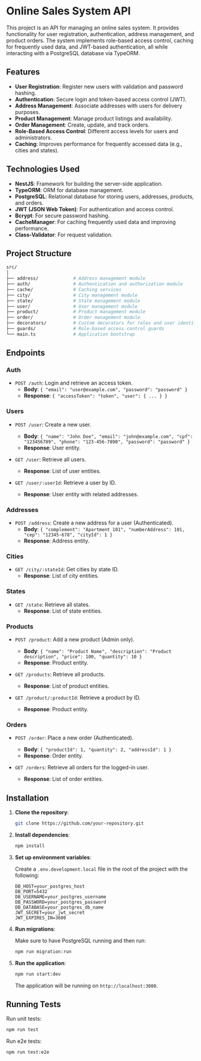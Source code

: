 # Online Sales System API

This project is an API for managing an online sales system. It provides functionality for user registration, authentication, address management, and product orders. The system implements role-based access control, caching for frequently used data, and JWT-based authentication, all while interacting with a PostgreSQL database via TypeORM.

## Features

- **User Registration**: Register new users with validation and password hashing.
- **Authentication**: Secure login and token-based access control (JWT).
- **Address Management**: Associate addresses with users for delivery purposes.
- **Product Management**: Manage product listings and availability.
- **Order Management**: Create, update, and track orders.
- **Role-Based Access Control**: Different access levels for users and administrators.
- **Caching**: Improves performance for frequently accessed data (e.g., cities and states).
  
## Technologies Used

- **NestJS**: Framework for building the server-side application.
- **TypeORM**: ORM for database management.
- **PostgreSQL**: Relational database for storing users, addresses, products, and orders.
- **JWT (JSON Web Token)**: For authentication and access control.
- **Bcrypt**: For secure password hashing.
- **CacheManager**: For caching frequently used data and improving performance.
- **Class-Validator**: For request validation.

## Project Structure

```bash
src/
│
├── address/             # Address management module
├── auth/                # Authentication and authorization module
├── cache/               # Caching services
├── city/                # City management module
├── state/               # State management module
├── user/                # User management module
├── product/             # Product management module
├── order/               # Order management module
├── decorators/          # Custom decorators for roles and user identification
├── guards/              # Role-based access control guards
└── main.ts              # Application bootstrap
```

## Endpoints

### Auth
- `POST /auth`: Login and retrieve an access token.
  - **Body**: `{ "email": "user@example.com", "password": "password" }`
  - **Response**: `{ "accessToken": "token", "user": { ... } }`

### Users
- `POST /user`: Create a new user.
  - **Body**: `{ "name": "John Doe", "email": "john@example.com", "cpf": "123456789", "phone": "123-456-7890", "password": "password" }`
  - **Response**: User entity.
  
- `GET /user`: Retrieve all users.
  - **Response**: List of user entities.

- `GET /user/:userId`: Retrieve a user by ID.
  - **Response**: User entity with related addresses.

### Addresses
- `POST /address`: Create a new address for a user (Authenticated).
  - **Body**: `{ "complement": "Apartment 101", "numberAddress": 101, "cep": "12345-678", "cityId": 1 }`
  - **Response**: Address entity.

### Cities
- `GET /city/:stateId`: Get cities by state ID.
  - **Response**: List of city entities.

### States
- `GET /state`: Retrieve all states.
  - **Response**: List of state entities.

### Products
- `POST /product`: Add a new product (Admin only).
  - **Body**: `{ "name": "Product Name", "description": "Product description", "price": 100, "quantity": 10 }`
  - **Response**: Product entity.

- `GET /products`: Retrieve all products.
  - **Response**: List of product entities.

- `GET /product/:productId`: Retrieve a product by ID.
  - **Response**: Product entity.

### Orders
- `POST /order`: Place a new order (Authenticated).
  - **Body**: `{ "productId": 1, "quantity": 2, "addressId": 1 }`
  - **Response**: Order entity.

- `GET /orders`: Retrieve all orders for the logged-in user.
  - **Response**: List of order entities.

## Installation

1. **Clone the repository**:

   ```bash
   git clone https://github.com/your-repository.git
   ```

2. **Install dependencies**:

   ```bash
   npm install
   ```

3. **Set up environment variables**:
   
   Create a `.env.development.local` file in the root of the project with the following:

   ```env
   DB_HOST=your_postgres_host
   DB_PORT=5432
   DB_USERNAME=your_postgres_username
   DB_PASSWORD=your_postgres_password
   DB_DATABASE=your_postgres_db_name
   JWT_SECRET=your_jwt_secret
   JWT_EXPIRES_IN=3600
   ```

4. **Run migrations**:

   Make sure to have PostgreSQL running and then run:

   ```bash
   npm run migration:run
   ```

5. **Run the application**:

   ```bash
   npm run start:dev
   ```

   The application will be running on `http://localhost:3000`.

## Running Tests

Run unit tests:

```bash
npm run test
```

Run e2e tests:

```bash
npm run test:e2e
```
